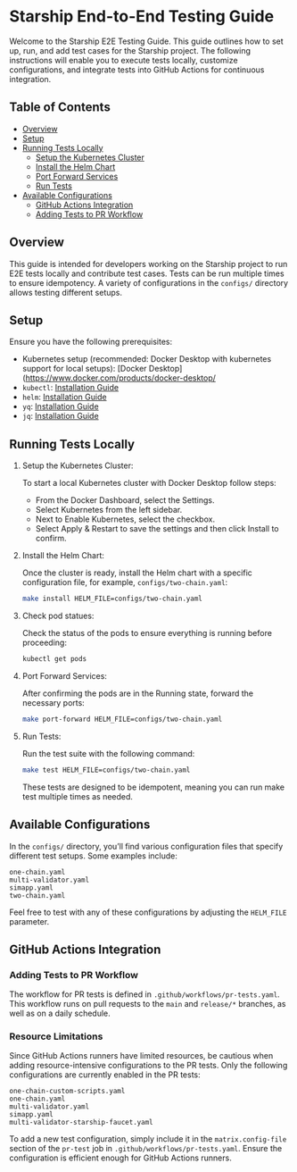# Starship End-to-End Testing Guide
Welcome to the Starship E2E Testing Guide.
This guide outlines how to set up, run, and add test cases for the Starship project.
The following instructions will enable you to execute tests locally, customize configurations, and integrate tests into GitHub Actions for continuous integration.

## Table of Contents
* [Overview](#overview)
* [Setup](#setup)
* [Running Tests Locally](#running-tests-locally)
  * [Setup the Kubernetes Cluster](#setup-the-kubernetes-cluster)
  * [Install the Helm Chart](#install-the-helm-chart)
  * [Port Forward Services](#port-forward-services)
  * [Run Tests](#run-tests)
* [Available Configurations](#available-configurations)
  * [GitHub Actions Integration](#github-actions-integration)
  * [Adding Tests to PR Workflow](#adding-tests-to-pr-workflow)

## Overview
This guide is intended for developers working on the Starship project to run E2E tests locally and contribute test cases.
Tests can be run multiple times to ensure idempotency. A variety of configurations in the `configs/` directory allows testing different setups.

## Setup
Ensure you have the following prerequisites:
* Kubernetes setup (recommended: Docker Desktop with kubernetes support for local setups): [Docker Desktop](https://www.docker.com/products/docker-desktop/
* `kubectl`: [Installation Guide](https://kubernetes.io/docs/tasks/tools/)
* `helm`: [Installation Guide](https://helm.sh/docs/intro/install/)
* `yq`: [Installation Guide](https://mikefarah.gitbook.io/yq/v3.x)
* `jq`: [Installation Guide](https://jqlang.github.io/jq/download/)

## Running Tests Locally
1. Setup the Kubernetes Cluster:

   To start a local Kubernetes cluster with Docker Desktop follow steps:
   * From the Docker Dashboard, select the Settings.
   * Select Kubernetes from the left sidebar.
   * Next to Enable Kubernetes, select the checkbox.
   * Select Apply & Restart to save the settings and then click Install to confirm.

2. Install the Helm Chart:

   Once the cluster is ready, install the Helm chart with a specific configuration file, for example, `configs/two-chain.yaml`:
   ```bash
   make install HELM_FILE=configs/two-chain.yaml
   ```

3. Check pod statues:

   Check the status of the pods to ensure everything is running before proceeding:
   ```bash
   kubectl get pods
   ```

4. Port Forward Services:

   After confirming the pods are in the Running state, forward the necessary ports:
   ```bash
   make port-forward HELM_FILE=configs/two-chain.yaml
   ```

5. Run Tests:

   Run the test suite with the following command:
   ```bash
   make test HELM_FILE=configs/two-chain.yaml
   ```
   These tests are designed to be idempotent, meaning you can run make test multiple times as needed.

## Available Configurations
In the `configs/` directory, you’ll find various configuration files that specify different test setups.
Some examples include:
```
one-chain.yaml
multi-validator.yaml
simapp.yaml
two-chain.yaml
```

Feel free to test with any of these configurations by adjusting the `HELM_FILE` parameter.

## GitHub Actions Integration
### Adding Tests to PR Workflow
The workflow for PR tests is defined in `.github/workflows/pr-tests.yaml`.
This workflow runs on pull requests to the `main` and `release/*` branches, as well as on a daily schedule.

### Resource Limitations
Since GitHub Actions runners have limited resources, be cautious when adding resource-intensive configurations to the PR tests.
Only the following configurations are currently enabled in the PR tests:
```
one-chain-custom-scripts.yaml
one-chain.yaml
multi-validator.yaml
simapp.yaml
multi-validator-starship-faucet.yaml
```

To add a new test configuration, simply include it in the `matrix.config-file` section of the `pr-test` job in `.github/workflows/pr-tests.yaml`.
Ensure the configuration is efficient enough for GitHub Actions runners.
